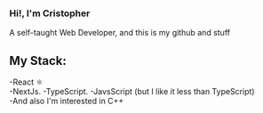 ### Hi!, I'm Cristopher
A self-taught Web Developer, and this is my github and stuff
## My Stack:
-React ⚛️<br>
-NextJs. 
-TypeScript. 
-JavsScript (but I like it less than TypeScript)  
-And also I'm interested in C++  
<!--
**cristophdev/cristophdev** is a ✨ _special_ ✨ repository because its `README.md` (this file) appears on your GitHub profile.

Here are some ideas to get you started:

- 🔭 I’m currently working on ...
- 🌱 I’m currently learning ...
- 👯 I’m looking to collaborate on ...
- 🤔 I’m looking for help with ...
- 💬 Ask me about ...
- 📫 How to reach me: ...
- 😄 Pronouns: ...
- ⚡ Fun fact: ...
-->
